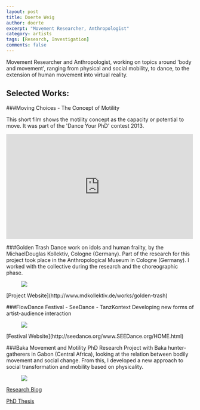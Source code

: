 ```yaml
---
layout: post
title: Doerte Weig
author: doerte
excerpt: "Movement Researcher, Anthropologist"
category: artists
tags: [Research, Investigation]
comments: false
---
```


Movement Researcher and Anthropologist, working on topics around 'body and movement', ranging from physical and social mobility, to dance, to the extension of human movement into virtual reality.

## Selected Works: 

###Moving Choices - The Concept of Motility 

This short film shows the motility concept as the capacity or potential to move. It was part of the 'Dance Your PhD' contest 2013.

<iframe src="https://player.vimeo.com/video/77382214" width="500" height="281" frameborder="0" webkitallowfullscreen mozallowfullscreen allowfullscreen></iframe>




###Golden Trash
Dance work on idols and human frailty, by the MichaelDouglas Kollektiv, Cologne (Germany). Part of the research for this project took place in the Anthropological Museum in Cologne (Germany). I worked with the collective during the research and the choreographic phase.   

<figure class="third">
	<img src="http://www.mdkollektiv.de/wp-content/uploads/2012/10/22-450x674.jpg">
</figure>
[Project Website](http://www.mdkollektiv.de/works/golden-trash)

###FlowDance Festival - SeeDance - TanzKontext
Developing new forms of artist-audience interaction 

<figure class="third">
 <img src="http://seedance.org/www.SEEDance.org/HOME_files/Stadtrevue%20Anzeige%20Flow%20Dance%203.jpg">
</figure>
[Festival Website](http://seedance.org/www.SEEDance.org/HOME.html)


###Baka Movement and Motility
PhD Research Project with Baka hunter-gatherers in Gabon (Central Africa), looking at the relation between bodily movement and social change. From this, I developed a new approach to social transformation and mobility based on physicality. 

<figure class="third">
 <img src="https://mobility1006.files.wordpress.com/2011/07/img_2145.jpg">
</figure>

[Research Blog](https://mobility1006.wordpress.com)

[PhD Thesis](http://kups.ub.uni-koeln.de/5238)

